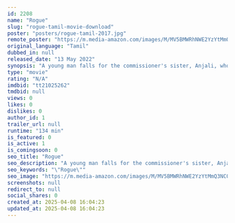 ```yaml
---
id: 2208
name: "Rogue"
slug: "rogue-tamil-movie-download"
poster: "posters/rogue-tamil-2017.jpg"
remote_poster: "https://m.media-amazon.com/images/M/MV5BMWRhNWE2YzYtMmQ3NC00OTA1LTg2MjUtMTZiMDA5NTBjYTM5XkEyXkFqcGdeQXVyMTQ5MTE1NDg1._V1_SX300.jpg"
original_language: "Tamil"
dubbed_in: null
released_date: "13 May 2022"
synopsis: "A young man falls for the commissioner's sister, Anjali, who betrays him. After finishing his time behind bars, he sets on a mission to save another girl named Anjali who is chased by a gangster."
type: "movie"
rating: "N/A"
imdbid: "tt21025262"
tmdbid: null
views: 0
likes: 0
dislikes: 0
author_id: 1
trailer_url: null
runtime: "134 min"
is_featured: 0
is_active: 1
is_comingsoon: 0
seo_title: "Rogue"
seo_description: "A young man falls for the commissioner's sister, Anjali, who betrays him. After finishing his time behind bars, he sets on a mission to save another girl named Anjali who is chased by a gangster."
seo_keywords: "\"Rogue\""
seo_image: "https://m.media-amazon.com/images/M/MV5BMWRhNWE2YzYtMmQ3NC00OTA1LTg2MjUtMTZiMDA5NTBjYTM5XkEyXkFqcGdeQXVyMTQ5MTE1NDg1._V1_SX300.jpg"
screenshots: null
redirect_to: null
social_shares: 0
created_at: 2025-04-08 16:04:23
updated_at: 2025-04-08 16:04:23
---
```


